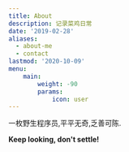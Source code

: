 ```yaml
---
title: About
description: 记录菜鸡日常
date: '2019-02-28'
aliases:
  - about-me
  - contact
lastmod: '2020-10-09'
menu:
    main: 
        weight: -90
        params:
            icon: user
---
```


 一枚野生程序员,平平无奇,乏善可陈.

 **Keep looking, don't settle!**
